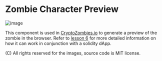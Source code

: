 # Zombie Character Preview

![image](https://user-images.githubusercontent.com/1289797/38184554-1654a98c-367b-11e8-8620-655d88916c90.png)

This component is used in [CryptoZombies.io](https://cryptoZombies.io) to generate a preview of the zombie in the browser. Refer to [lesson 6](https://cryptoZombies.io/course) for more detailed information on how it can work in conjunction with a solidity dApp.

(C) All rights reserved for the images, source code is MIT license.